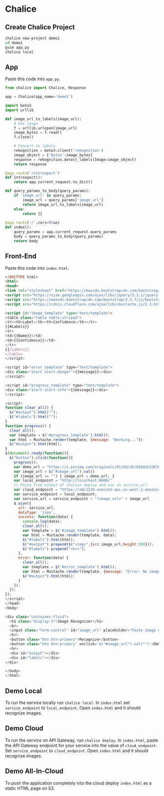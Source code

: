 # Chalice

## Create Chalice Project

```bash
chalice new-project demo1
cd demo1
gvim app.py 
chalice local
```

## App

Paste this code into `app.py`.

```python
from chalice import Chalice, Response

app = Chalice(app_name='demo1')

import boto3
import urllib

def image_url_to_labels(image_url):
    # Get image
    f = urllib.urlopen(image_url)
    image_bytes = f.read()
    f.close()

    # Convert to labels
    rekognition = boto3.client('rekognition')
    image_object = {'Bytes':image_bytes}
    response = rekognition.detect_labels(Image=image_object)
    return response

@app.route('/introspect')
def introspect():
    return app.current_request.to_dict()

def query_params_to_body(query_params):
    if 'image_url' in query_params:
        image_url = query_params['image_url']
        return image_url_to_labels(image_url)
    else:
        return {}
 
@app.route('/',cors=True)
def index():
    query_params = app.current_request.query_params
    body = query_params_to_body(query_params)
    return body

```

## Front-End

Paste this code into `index.html`.

```html
<!DOCTYPE html>
<html>
<head>
<link rel="stylesheet" href="https://maxcdn.bootstrapcdn.com/bootstrap/3.3.7/css/bootstrap.min.css">
<script src="https://ajax.googleapis.com/ajax/libs/jquery/3.3.1/jquery.min.js"></script>
<script src="https://maxcdn.bootstrapcdn.com/bootstrap/3.3.7/js/bootstrap.min.js"></script>
<script src="https://cdnjs.cloudflare.com/ajax/libs/mustache.js/2.3.0/mustache.min.js"></script>

<script id="image_template" type="text/template">
<table class="table table-striped">
<tr><th>Label</th><th>Confidence</th></tr>
{{#Labels}}
<tr>
<td>{{Name}}</td>
<td>{{Confidence}}</td>
</tr>
{{/Labels}}
</table>
</script>

<script id="error_template" type="text/template">
<div class="alert alert-danger">{{message}}</div>
</script>

<script id="progress_template" type="text/template">
<div class="alert alert-info">{{message}}</div>
</script>

<script>
function clear_all() {
  $("#output").html("");
  $("#labels").html("");
}
function progress() {
  clear_all();
  var template = $('#progress_template').html();
  var html = Mustache.render(template, {message: "Working..."})
  $("#output").html(html);
}
$(document).ready(function(){
  $("button").click(function(){
    progress();
    var demo_url = "https://i.pinimg.com/originals/81/6d/a5/816da533638aee63cfbd315ea24cccbd.jpg"
    var image_url = $("#image_url").val()
    if (image_url == "") { image_url = demo_url; }
    var local_endpoint = "http://localhost:8000/"
    // Paste from output of chalice deploy and use in service_url.
    var cloud_endpoint = "https://abc1234.execute-api.us-west-2.amazonaws.com/api/";
    var service_endpoint = local_endpoint;
    var service_url = service_endpoint + "?image_url=" + image_url
    $.ajax({
      url: service_url,
      dataType: 'json',
      success: function(data) {
        console.log(data);
        clear_all();
        var template = $('#image_template').html();
        var html = Mustache.render(template, data);
        $("#labels").html(html);
        $("#output").prepend($("<img>",{src:image_url,height:200}));
        $("#labels").prepend("<hr>");
      },
      error: function(data) {
        clear_all();
        var template = $('#error_template').html();
        var html = Mustache.render(template, {message: "Error: No image was found."})
        $("#output").html(html);
      }
    });
  });
});
</script>
</head>
<body>

<div class="container-fluid">
  <h1 class="display-3">Image Recognizer</h1>
  <br>
  <input class="form-control" id="image_url" placeholder="Paste image URL" type="text"> 
  <hr>
  <button class="btn btn-primary">Recognize</button>
  <button class="btn btn-primary" onclick='$("#image_url").val("")'>Demo</button>
  <hr>
  <div id="output"></div>
  <div id="labels"></div>
</div>

</body>
</html>
```

## Demo Local

To run the service locally run `chalice local`. In `index.html` set
`service_endpoint` to `local_endpoint`. Open `index.html` and it
should recognize images.

## Demo Cloud

To run the service on API Gateway, run `chalice deploy`. In
`index.html`, paste the API Gateway endpoint for your service into the
value of `cloud_endpoint`. Set `service_endpoint` to `cloud_endpoint`.
Open `index.html` and it should recognize images.

## Demo All-In-Cloud

To push the application completely into the cloud deploy `index.html`
as a static HTML page on S3. 
